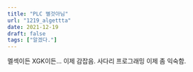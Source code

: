 ```yaml
---
title: "PLC 별것아님"
url: "1219_algettta"
date: 2021-12-19
draft: false
tags: ["알겠다."]
---
```

멜섹이든 XGK이든... 이제 감잡음. 사다리 프로그래밍 이제 좀 익숙함.
